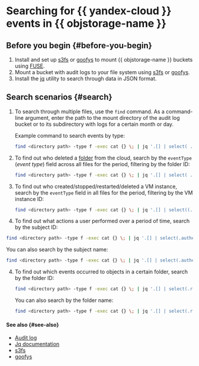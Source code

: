 # Searching for {{ yandex-cloud }} events in {{ objstorage-name }}

## Before you begin {#before-you-begin}
1. Install and set up [s3fs](../../storage/tools/s3fs.md) or [goofys](../../storage/tools/goofys.md) to mount {{ objstorage-name }} buckets using [FUSE](https://en.wikipedia.org/wiki/Filesystem_in_Userspace).
1. Mount a bucket with audit logs to your file system using [s3fs](../../storage/tools/s3fs.md#mounting-bucket) or [goofys](../../storage/tools/goofys.md#bucket-mounting).
1. Install the [jq](https://stedolan.github.io/jq) utility to search through data in JSON format.

## Search scenarios {#search}

1. To search through multiple files, use the `find` command. As a command-line argument, enter the path to the mount directory of the audit log bucket or to its subdirectory with logs for a certain month or day.

   Example command to search events by type:

   ```bash
   find <directory path> -type f -exec cat {} \; | jq '.[] | select( .event_type == "{{ yandex-dot-cloud }}.audit.iam.CreateServiceAccount")'
   ```

1. To find out who deleted a [folder](../../resource-manager/concepts/resources-hierarchy.md#folder) from the cloud, search by the `eventType` (_event type_) field across all files for the period, filtering by the folder ID:

   ```bash
   find <directory path> -type f -exec cat {} \; | jq '.[] | select( .event_type == "{{ yandex-dot-cloud }}.audit.resourcemanager.DeleteFolder" and .details.folder_id == "<folder ID>") | .authentication'
   ```

1. To find out who created/stopped/restarted/deleted a VM instance, search by the `eventType` field in all files for the period, filtering by the VM instance ID:
   
   ```bash
   find <directory path> -type f -exec cat {} \; | jq '.[] | select((.event_type | test("yandex\\.cloud\\.audit\\.compute\\..*Instance")) and .details.instance_id == "<VM instance ID>") | .authentication'
   ```

3. To find out what actions a user performed over a period of time, search by the subject ID:

```bash
find <directory path> -type f -exec cat {} \; | jq '.[] | select(.authentication.subject_id == "<user ID>" and .event_time > "2021-03-01" and .event_time < "2021-04-01")'
```

You can also search by the subject name:

```bash
find <directory path> -type f -exec cat {} \; | jq '.[] | select(.authentication.subject_name == "<username>" and .event_time > "2021-03-01" and .event_time < "2021-04-01")'
```

4. To find out which events occurred to objects in a certain folder, search by the folder ID:

   ```bash
   find <directory path> -type f -exec cat {} \; | jq '.[] | select(.resource_metadata != null and .resource_metadata.path != null) | select( .resource_metadata.path[] | .resource_type == "resource-manager.folder" and .resource_id == "<folder ID>")'
   ```

   You can also search by the folder name:

   ```bash
   find <directory path> -type f -exec cat {} \; | jq '.[] | select(.resource_metadata != null and .resource_metadata.path != null) | select( .resource_metadata.path[] | .resource_type == "resource-manager.folder" and .resource_name == "<folder name>")'
   ```

#### See also {#see-also}

* [Audit log](../concepts/format.md)
* [Jq documentation](https://stedolan.github.io/jq/tutorial)
* [s3fs](../../storage/tools/s3fs.md)
* [goofys](../../storage/tools/goofys.md)
